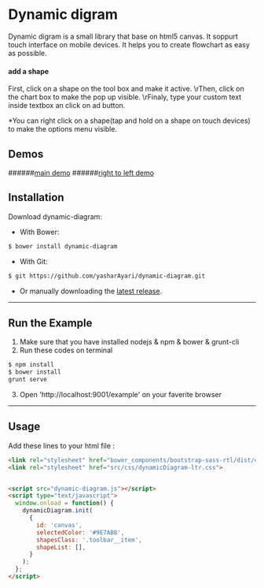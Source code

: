 # Dynamic digram
Dynamic digram is a small library that base on html5 canvas. It soppurt touch interface on mobile devices. It helps you to create flowchart as easy as possible.
#### add a shape
First, click on a shape on the tool box and make it active.
\rThen, click on the chart box to make the pop up visible.
\rFinaly, type your custom text inside textbox an click on ad button.

*You can right click on a shape(tap and hold on a shape on touch devices) to make the options menu visible.
## Demos
######[main demo](https://yasharayari.github.io/dynamic-diagram/example/index.html)
######[right to left demo](https://yasharayari.github.io/dynamic-diagram/example/index-rtl.html)

## Installation

Download dynamic-diagram:

- With Bower:

```sh
$ bower install dynamic-diagram
```

- With Git:

```sh
$ git https://github.com/yasharAyari/dynamic-diagram.git
```

- Or manually downloading the [latest release](https://github.com/yasharAyari/dynamic-diagram/archive/master.zip).

------------------------------------------------ 

## Run the Example
1. Make sure that you have installed nodejs & npm & bower & grunt-cli
2. Run these codes on terminal
```sh
$ npm install 
$ bower install
grunt serve
```
3. Open 'http://localhost:9001/example' on your faverite browser 

------------------------------------------------

## Usage

Add these lines to your html file :

```html
<link rel="stylesheet" href="bower_components/bootstrap-sass-rtl/dist/css/ltr/bootstrap.min.css">
<link rel="stylesheet" href="src/css/dynamicDiagram-ltr.css">


<script src="dynamic-diagram.js"></script>
<script type="text/javascript">
  window.onload = function() {
    dynamicDiagram.init(
      {
        id: 'canvas',
        selectedColor: '#9E7AB8',
        shapesClass: '.toolbar__item',
        shapeList: [],
      }
    );
  };
</script>
```
